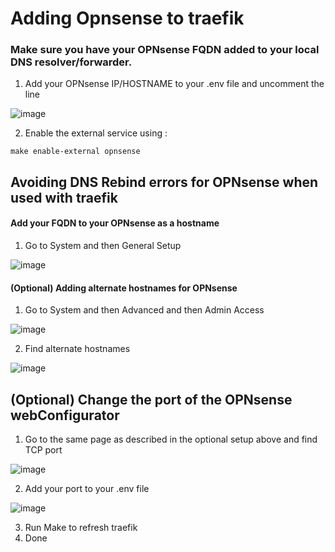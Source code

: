 # Adding Opnsense to traefik

### Make sure you have your OPNsense FQDN added to your local DNS resolver/forwarder.

1. Add your OPNsense IP/HOSTNAME to your .env file and uncomment the line

![image](https://user-images.githubusercontent.com/1687761/180992872-63bf1ac2-d414-4384-bd69-94b8b81e0b5f.png)

2. Enable the external service using :
 
```
make enable-external opnsense
```


## Avoiding DNS Rebind errors for OPNsense when used with traefik

#### Add your FQDN to your OPNsense as a hostname 

1. Go to System and then General Setup

![image](https://user-images.githubusercontent.com/1687761/180988066-667a2e76-eb22-40f0-9f5e-1e7600b1b8ae.png)

#### (Optional) Adding alternate hostnames for OPNsense

1. Go to System and then Advanced and then Admin Access 

![image](https://user-images.githubusercontent.com/1687761/180989245-fa7c8c98-51b3-44fb-804d-8c7290dcf94f.png)

2. Find alternate hostnames

![image](https://user-images.githubusercontent.com/1687761/180988304-be7d269f-0c07-4c6e-8006-2cbe5be515de.png)

## (Optional) Change the port of the OPNsense webConfigurator

1. Go to the same page as described in the optional setup above and find TCP port

![image](https://user-images.githubusercontent.com/1687761/180989672-fe6ecae1-d6ec-499e-934f-fface247647d.png)

2. Add your port to your .env file 

![image](https://user-images.githubusercontent.com/1687761/180990245-e38f7f6f-3651-44b3-aa60-5007639b51dd.png)

3. Run Make to refresh traefik
4. Done
